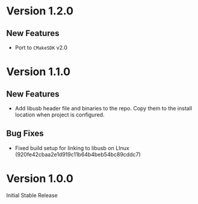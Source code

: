 # Version 1.2.0

## New Features

- Port to `CMakeSDK` v2.0

# Version 1.1.0

## New Features

- Add libusb header file and binaries to the repo. Copy them to the install location when project is configured.

## Bug Fixes

- Fixed build setup for linking to libusb on LInux (920fe42cbaa2e1d919c11b64b4beb54bc89cddc7)

# Version 1.0.0

Initial Stable Release
